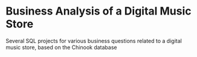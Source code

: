 # Business Analysis of a Digital Music Store
Several SQL projects for various business questions related to a digital music store, based on the Chinook database
